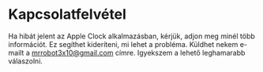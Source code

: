 # Kapcsolatfelvétel
Ha hibát jelent az Apple Clock alkalmazásban, kérjük, adjon meg minél több információt. Ez segíthet kideríteni, mi lehet a probléma. Küldhet nekem e-mailt a mrrobot3x10@gmail.com címre. Igyekszem a lehető leghamarabb válaszolni.
